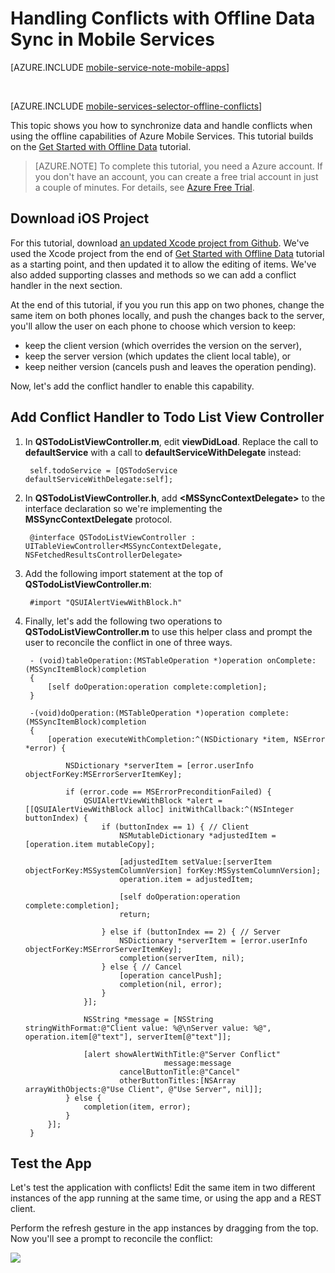 <properties
    pageTitle="Handle conflicts with offline data in Mobile Services (iOS) | Mobile Dev Center"
    description="Learn how to use Azure Mobile Services to handle conflicts when syncing offline data in your iOS application"
    documentationCenter="ios"
    authors="krisragh"
    manager="dwrede"
    editor=""
    services="mobile-services"/>

<tags
    ms.service="mobile-services"
    ms.workload="mobile"
    ms.tgt_pltfrm="mobile-ios"
    ms.devlang="objective-c"
    ms.topic="article"
    ms.date="09/16/2015"
    ms.author="krisragh;donnam"/>


# Handling Conflicts with Offline Data Sync in Mobile Services

[AZURE.INCLUDE [mobile-service-note-mobile-apps](../../includes/mobile-services-note-mobile-apps.md)]

&nbsp;


[AZURE.INCLUDE [mobile-services-selector-offline-conflicts](../../includes/mobile-services-selector-offline-conflicts.md)]

This topic shows you how to synchronize data and handle conflicts when using the offline capabilities of Azure Mobile Services. This tutorial builds on the [Get Started with Offline Data] tutorial.

>[AZURE.NOTE] To complete this tutorial, you need a Azure account. If you don't have an account, you can create a free trial account in just a couple of minutes. For details, see <a href="http://www.windowsazure.com/pricing/free-trial/?WT.mc_id=AE564AB28" target="_blank">Azure Free Trial</a>.


## Download iOS Project

For this tutorial, download [an updated Xcode project from Github](https://github.com/Azure/mobile-services-samples/tree/master/TodoOffline/iOS). We've  used the Xcode project from the end of [Get Started with Offline Data] tutorial as a starting point, and then updated it to allow the editing of items. We've also added supporting classes and methods so we can add a conflict handler in the next section.

At the end of this tutorial, if you you run this app on two phones, change the same item on both phones locally, and push the changes back to the server, you'll allow the user on each phone to choose which version to keep:
  * keep the client version (which overrides the version on the server),
  * keep the server version (which updates the client local table), or
  * keep neither version (cancels push and leaves the operation pending).

Now, let's add the conflict handler to enable this capability.

## <a name="add-conflict-handling"></a>Add Conflict Handler to Todo List View Controller

1. In **QSTodoListViewController.m**, edit **viewDidLoad**. Replace the call to **defaultService** with a call to **defaultServiceWithDelegate** instead:

        self.todoService = [QSTodoService defaultServiceWithDelegate:self];

2. In **QSTodoListViewController.h**, add **&lt;MSSyncContextDelegate&gt;** to the interface declaration so we're implementing the **MSSyncContextDelegate** protocol.

        @interface QSTodoListViewController : UITableViewController<MSSyncContextDelegate, NSFetchedResultsControllerDelegate>

3. Add the following import statement at the top of **QSTodoListViewController.m**:

        #import "QSUIAlertViewWithBlock.h"

4. Finally, let's add the following two operations to **QSTodoListViewController.m** to use this helper class and prompt the user to reconcile the conflict in one of three ways.

        - (void)tableOperation:(MSTableOperation *)operation onComplete:(MSSyncItemBlock)completion
        {
            [self doOperation:operation complete:completion];
        }

        -(void)doOperation:(MSTableOperation *)operation complete:(MSSyncItemBlock)completion
        {
            [operation executeWithCompletion:^(NSDictionary *item, NSError *error) {

                NSDictionary *serverItem = [error.userInfo objectForKey:MSErrorServerItemKey];

                if (error.code == MSErrorPreconditionFailed) {
                    QSUIAlertViewWithBlock *alert = [[QSUIAlertViewWithBlock alloc] initWithCallback:^(NSInteger buttonIndex) {
                        if (buttonIndex == 1) { // Client
                            NSMutableDictionary *adjustedItem = [operation.item mutableCopy];

                            [adjustedItem setValue:[serverItem objectForKey:MSSystemColumnVersion] forKey:MSSystemColumnVersion];
                            operation.item = adjustedItem;

                            [self doOperation:operation complete:completion];
                            return;

                        } else if (buttonIndex == 2) { // Server
                            NSDictionary *serverItem = [error.userInfo objectForKey:MSErrorServerItemKey];
                            completion(serverItem, nil);
                        } else { // Cancel
                            [operation cancelPush];
                            completion(nil, error);
                        }
                    }];

                    NSString *message = [NSString stringWithFormat:@"Client value: %@\nServer value: %@", operation.item[@"text"], serverItem[@"text"]];

                    [alert showAlertWithTitle:@"Server Conflict"
                                      message:message
                            cancelButtonTitle:@"Cancel"
                            otherButtonTitles:[NSArray arrayWithObjects:@"Use Client", @"Use Server", nil]];
                } else {
                    completion(item, error);
                }
            }];
        }

## <a name="test-app"></a>Test the App

Let's test the application with conflicts! Edit the same item in two different instances of the app running at the same time, or using the app and a REST client.

Perform the refresh gesture in the app instances by dragging from the top. Now you'll see a prompt to reconcile the conflict:

![][conflict-ui]

<!-- URLs. -->

[Update the App Project to Allow Editing]: #update-app
[Update Todo List View Controller]: #update-list-view
[Add Todo Item View Controller]: #add-view-controller
[Add Todo Item View Controller and Segue to Storyboard]: #add-segue
[Add Item Details to Todo Item View Controller]: #add-item-details
[Add Support for Saving Edits]: #saving-edits
[Conflict Handling Problem]: #conflict-handling-problem
[Update QSTodoService to Support Conflict Handling]: #service-add-conflict-handling
[Add UI Alert View Helper to Support Conflict Handling]: #add-alert-view
[Add Conflict Handler to Todo List View Controller]: #add-conflict-handling
[Test the App]: #test-app


[add-todo-item-view-controller-3]: ./media/mobile-services-ios-handling-conflicts-offline-data/add-todo-item-view-controller-3.png
[add-todo-item-view-controller-4]: ./media/mobile-services-ios-handling-conflicts-offline-data/add-todo-item-view-controller-4.png
[add-todo-item-view-controller-5]: ./media/mobile-services-ios-handling-conflicts-offline-data/add-todo-item-view-controller-5.png
[add-todo-item-view-controller-6]: ./media/mobile-services-ios-handling-conflicts-offline-data/add-todo-item-view-controller-6.png
[todo-list-view-controller-add-segue]: ./media/mobile-services-ios-handling-conflicts-offline-data/todo-list-view-controller-add-segue.png
[update-todo-list-view-controller-2]: ./media/mobile-services-ios-handling-conflicts-offline-data/update-todo-list-view-controller-2.png
[conflict-handling-problem-1]: ./media/mobile-services-ios-handling-conflicts-offline-data/conflict-handling-problem-1.png
[conflict-ui]: ./media/mobile-services-ios-handling-conflicts-offline-data/conflict-ui.png


[Segmented Controls]: https://developer.apple.com/library/ios/documentation/UserExperience/Conceptual/UIKitUICatalog/UISegmentedControl.html
[Core Data Model Editor Help]: https://developer.apple.com/library/mac/recipes/xcode_help-core_data_modeling_tool/Articles/about_cd_modeling_tool.html
[Creating an Outlet Connection]: https://developer.apple.com/library/mac/recipes/xcode_help-interface_builder/articles-connections_bindings/CreatingOutlet.html
[Build a User Interface]: https://developer.apple.com/library/mac/documentation/ToolsLanguages/Conceptual/Xcode_Overview/Edit_User_Interfaces/edit_user_interface.html
[Adding a Segue Between Scenes in a Storyboard]: https://developer.apple.com/library/ios/recipes/xcode_help-IB_storyboard/chapters/StoryboardSegue.html#//apple_ref/doc/uid/TP40014225-CH25-SW1
[Adding a Scene to a Storyboard]: https://developer.apple.com/library/ios/recipes/xcode_help-IB_storyboard/chapters/StoryboardScene.html
[Core Data]: https://developer.apple.com/library/ios/documentation/Cocoa/Conceptual/CoreData/cdProgrammingGuide.html
[Download the preview SDK here]: http://aka.ms/Gc6fex
[How to use the Mobile Services client library for iOS]: mobile-services-ios-how-to-use-client-library.md
[Getting Started Offline iOS Sample]: https://github.com/Azure/mobile-services-samples/tree/master/TodoOffline/iOS/blog20140611
[Get Started with Offline Data]: mobile-services-ios-get-started-offline-data.md
[Get started with Mobile Services]: mobile-services-ios-get-started.md

